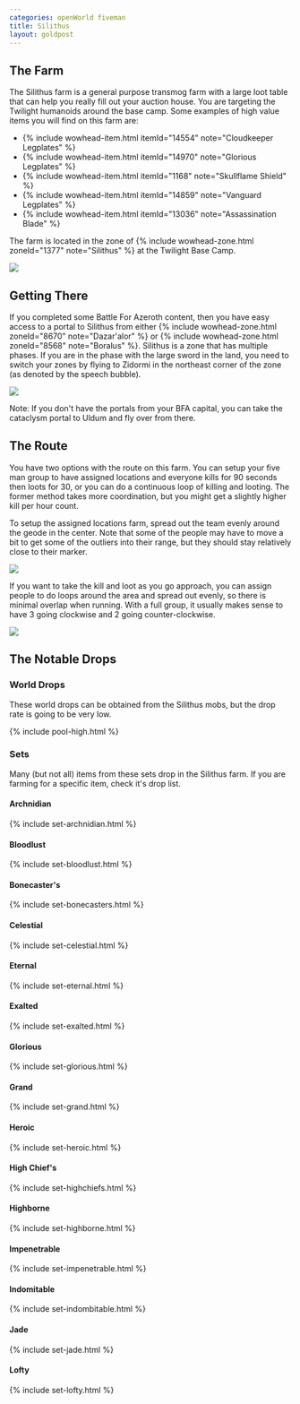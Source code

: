 ```yaml
---
categories: openWorld fiveman
title: Silithus
layout: goldpost
---
```


## The Farm
The Silithus farm is a general purpose transmog farm with a large loot table that can help you really fill out your auction house.  You are targeting the Twilight humanoids around the base camp. Some examples of high value items you will find on this farm are:

- {% include wowhead-item.html itemId="14554" note="Cloudkeeper Legplates" %}
- {% include wowhead-item.html itemId="14970" note="Glorious Legplates" %}
- {% include wowhead-item.html itemId="1168" note="Skullflame Shield" %}
- {% include wowhead-item.html itemId="14859" note="Vanguard Legplates" %}
- {% include wowhead-item.html itemId="13036" note="Assassination Blade" %}

The farm is located in the zone of {% include wowhead-zone.html zoneId="1377" note="Silithus" %} at the Twilight Base Camp.

<img src="/assets/silithus-location.jpg">

## Getting There
If you completed some Battle For Azeroth content, then you have easy access to a portal to Silithus from either {% include wowhead-zone.html zoneId="8670" note="Dazar'alor" %} or {% include wowhead-zone.html zoneId="8568" note="Boralus" %}. Silithus is a zone that has multiple phases. If you are in the phase with the large sword in the land, you need to switch your zones by flying to Zidormi in the northeast corner of the zone (as denoted by the speech bubble).

<img src="/assets/zidormi-silithus.jpg">

Note: If you don't have the portals from your BFA capital, you can take the cataclysm portal to Uldum and fly over from there.

## The Route
You have two options with the route on this farm. You can setup your five man group to have assigned locations and everyone kills for 90 seconds then loots for 30, or you can do a continuous loop of killing and looting.  The former method takes more coordination, but you might get a slightly higher kill per hour count.

To setup the assigned locations farm, spread out the team evenly around the geode in the center.  Note that some of the people may have to move a bit to get some of the outliers into their range, but they should stay relatively close to their marker.

<img src="/assets/silithus-markers.jpg">

If you want to take the kill and loot as you go approach, you can assign people to do loops around the area and spread out evenly, so there is minimal overlap when running.  With a full group, it usually makes sense to have 3 going clockwise and 2 going counter-clockwise.

<img src="/assets/silithus-route.gif">

## The Notable Drops

### World Drops
These world drops can be obtained from the Silithus mobs, but the drop rate is going to be very low.

{% include pool-high.html %}

### Sets
Many (but not all) items from these sets drop in the Silithus farm.  If you are farming for a specific item, check it's drop list.

#### Archnidian
{% include set-archnidian.html %}

#### Bloodlust
{% include set-bloodlust.html %}

#### Bonecaster's
{% include set-bonecasters.html %}

#### Celestial
{% include set-celestial.html %}

#### Eternal
{% include set-eternal.html %}

#### Exalted
{% include set-exalted.html %}

#### Glorious
{% include set-glorious.html %}

#### Grand
{% include set-grand.html %}

#### Heroic
{% include set-heroic.html %}

#### High Chief's
{% include set-highchiefs.html %}

#### Highborne
{% include set-highborne.html %}

#### Impenetrable
{% include set-impenetrable.html %}

#### Indomitable
{% include set-indombitable.html %}

#### Jade
{% include set-jade.html %}

#### Lofty
{% include set-lofty.html %}
